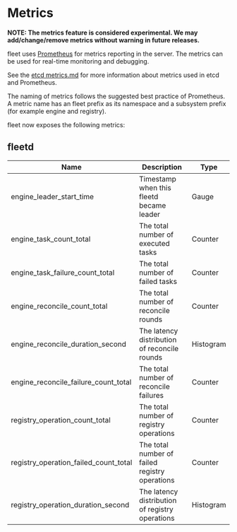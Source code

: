 # Metrics

**NOTE: The metrics feature is considered experimental. We may add/change/remove metrics without warning in future releases.**

fleet uses [Prometheus](http://prometheus.io/) for metrics reporting in the
server. The metrics can be used for real-time monitoring and debugging.

See the [etcd
metrics.md](https://github.com/coreos/etcd/blob/master/Documentation/metrics.md)
for more information about metrics used in etcd and Prometheus.

The naming of metrics follows the suggested best practice of Prometheus.
A metric name has an fleet prefix as its namespace and a subsystem prefix (for
example engine and registry).

fleet now exposes the following metrics:

## fleetd

| Name                                    | Description                                      | Type      |
|-----------------------------------------|--------------------------------------------------|-----------|
| engine_leader_start_time                | Timestamp when this fleetd became leader         | Gauge     |
| engine_task_count_total                 | The total number of executed tasks               | Counter   |
| engine_task_failure_count_total         | The total number of failed tasks                 | Counter   |
| engine_reconcile_count_total            | The total number of reconcile rounds             | Counter   |
| engine_reconcile_duration_second        | The latency distribution of reconcile rounds     | Histogram |
| engine_reconcile_failure_count_total    | The total number of reconcile failures           | Counter   |
| registry_operation_count_total          | The total number of registry operations          | Counter   |
| registry_operation_failed_count_total   | The total number of failed registry operations   | Counter   |
| registry_operation_duration_second      | The latency distribution of registry operations  | Histogram |
